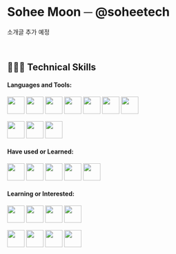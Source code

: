 # Sohee Moon ─ @soheetech
소개글 추가 예정

<br>

## 👩🏻‍💻 Technical Skills

#### Languages and Tools:
<img src="https://cdn.jsdelivr.net/gh/devicons/devicon/icons/html5/html5-original-wordmark.svg" width="40" /> <img src="https://cdn.jsdelivr.net/gh/devicons/devicon/icons/css3/css3-original-wordmark.svg" width="40" /> <img src="https://cdn.jsdelivr.net/gh/devicons/devicon/icons/javascript/javascript-original.svg" width="40" /> <img src="https://cdn.jsdelivr.net/gh/devicons/devicon/icons/jquery/jquery-original-wordmark.svg" width="40" /> <img src="https://cdn.jsdelivr.net/gh/devicons/devicon/icons/java/java-original.svg" width="40" /> <img src="https://cdn.jsdelivr.net/gh/devicons/devicon/icons/spring/spring-original.svg" width="40" /> <img src="https://cdn.jsdelivr.net/gh/devicons/devicon/icons/mysql/mysql-original-wordmark.svg" width="40" />

<img src="https://cdn.jsdelivr.net/gh/devicons/devicon/icons/git/git-original.svg" width="40" /> <img src="https://cdn.jsdelivr.net/gh/devicons/devicon/icons/github/github-original.svg" width="40" /> <img src="https://cdn.jsdelivr.net/gh/devicons/devicon/icons/slack/slack-original.svg" width="40" />


#### Have used or Learned:
<img src="https://cdn.jsdelivr.net/gh/devicons/devicon/icons/c/c-original.svg" width="40" /> <img src="https://cdn.jsdelivr.net/gh/devicons/devicon/icons/cplusplus/cplusplus-original.svg" width="40" /> <img src="https://cdn.jsdelivr.net/gh/devicons/devicon/icons/python/python-original.svg" width="40" />  <img src="https://cdn.jsdelivr.net/gh/devicons/devicon/icons/oracle/oracle-original.svg" width="40" /> <img src="https://cdn.jsdelivr.net/gh/devicons/devicon/icons/firebase/firebase-plain.svg" width="40" />


#### Learning or Interested:
<img src="https://cdn.jsdelivr.net/gh/devicons/devicon/icons/react/react-original.svg" width="40" /> <img src="https://cdn.jsdelivr.net/gh/devicons/devicon/icons/amazonwebservices/amazonwebservices-original-wordmark.svg" width="40" /> <img src="https://cdn.jsdelivr.net/gh/devicons/devicon/icons/docker/docker-original-wordmark.svg" width="40" /> <img src="https://cdn.jsdelivr.net/gh/devicons/devicon/icons/kubernetes/kubernetes-plain.svg" width="40" />
          
<img src="https://cdn.jsdelivr.net/gh/devicons/devicon/icons/typescript/typescript-original.svg" width="40" /> <img src="https://cdn.jsdelivr.net/gh/devicons/devicon/icons/nodejs/nodejs-original.svg" width="40" /> <img src="https://cdn.jsdelivr.net/gh/devicons/devicon/icons/django/django-plain.svg" width="40" /> <img src="https://cdn.jsdelivr.net/gh/devicons/devicon/icons/mongodb/mongodb-original-wordmark.svg" width="40" />
